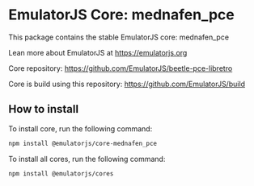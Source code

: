 # EmulatorJS Core: mednafen_pce

This package contains the stable EmulatorJS core: mednafen_pce

Lean more about EmulatorJS at https://emulatorjs.org

Core repository:
https://github.com/EmulatorJS/beetle-pce-libretro

Core is build using this repository:
https://github.com/EmulatorJS/build

## How to install

To install core, run the following command:

```bash
npm install @emulatorjs/core-mednafen_pce
```
To install all cores, run the following command:

```bash
npm install @emulatorjs/cores
```

